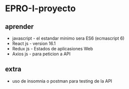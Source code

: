 # EPRO-I-proyecto

## aprender 
- javascript - el estandar minimo sera ES6 (ecmascript 6)
- React js - version 16.1 
- Redux js - Estados de aplicasiones Web
- Axios js - para peticion a API
## extra
- uso de insomnia o postman para testing de la API
